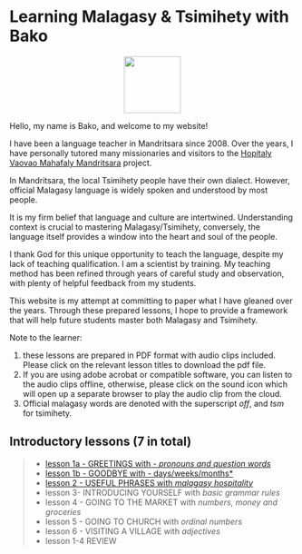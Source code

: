 # Learning Malagasy & Tsimihety with Bako

<p align="center">
  <img width="100" height="100" src="https://mandritsara.github.io/bako/bako%20avatar.png">
</p>

Hello, my name is Bako, and welcome to my website! 

I have been a language teacher in Mandritsara since 2008. Over the years, I have personally tutored many missionaries and visitors to the [Hopitaly Vaovao Mahafaly Mandritsara](https://www.mandritsara.org.uk/) project.

In Mandritsara, the local Tsimihety people have their own dialect. However, official Malagasy language is widely spoken and understood by most people. 

It is my firm belief that language and culture are intertwined. Understanding context is crucial to mastering Malagasy/Tsimihety, conversely, the language itself provides a window into the heart and soul of the people. 

I thank God for this unique opportunity to teach the language, despite my lack of teaching qualification. I am a scientist by training. My teaching method has been refined through years of careful study and observation, with plenty of helpful feedback from my students.

This website is my attempt at committing to paper what I have gleaned over the years. Through these prepared lessons, I hope to provide a framework that will help future students master both Malagasy and Tsimihety. 

Note to the learner: 
>
1. these lessons are prepared in PDF format with audio clips included. Please click on the relevant lesson titles to download the pdf file. 
2. If you are using adobe acrobat or compatible software, you can listen to the audio clips offline, otherwise, please click on the sound icon which will open up a separate browser to play the audio clip from the cloud. 
3. Official malagasy words are denoted with the superscript *off*, and *tsm* for tsimihety. 

## Introductory lessons (7 in total)

> - [lesson 1a - GREETINGS with - *pronouns and question words*](https://mandritsara.github.io/bako/introduction/introlesson1agreetings.pdf) 
> - [lesson 1b - GOODBYE with - days/weeks/months*](https://mandritsara.github.io/bako/introduction/introlesson1bgoodbye.pdf) 
> - [lesson 2 - USEFUL PHRASES with *malagasy hospitality*](https://mandritsara.github.io/bako/introduction/introlesson2usefulphrases.pdf)
> - lesson 3- INTRODUCING YOURSELF with *basic grammar rules*
> - lesson 4 - GOING TO THE MARKET with *numbers, money and groceries*
> - lesson 5 - GOING TO CHURCH with *ordinal numbers*
> - lesson 6 - VISITING A VILLAGE with *adjectives*
> - lesson 1-4 REVIEW




